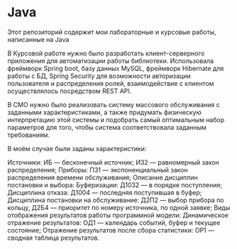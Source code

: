 # Java
Этот репозиторий содержит мои лабораторные и курсовые работы, написанные на Java

В Курсовой работе нужно было разработать клиент-серверного приложения для автоматизации работы библиотеки. 
Использовала фреймворк Spring boot, базу данных MySQL, фреймворк Hibernate для работы с БД, Spring Security для возможности авторизации пользователя и распределения ролей, взаимодействие с клиентом осуществлялось посредством REST API.

В СМО нужно было реализовать систему массового обслуживания с заданными характеристиками, а также придумать физическую интерпретацию этой системы и подобрать самый оптимальным набор параметров для того, чтобы система соответствовала заданным требованиям. 

В моём случае были заданы характеристики:

Источники: ИБ — бесконечный источник; И32 — равномерный закон распределения;
Приборы: П31 — экспоненциальный закон распределения времени обслуживания;
Описание дисциплин постановки и выбора: Буферизации: Д1032 — в порядке поступления; Дисциплина отказа: Д1004 — последняя поступившая в буфер; 
Дисциплина постановки на обслуживание: Д2П2 — выбор прибора по кольцу, Д2Б4 — приоритет по номеру источника, по одной заявке;
Виды отображения результатов работы программной модели: Динамическое отражение результатов: ОД1 — календарь событий, буфер и текущее состояние;
Отражение результатов после сбора статистики: ОР1 — сводная таблица результатов.
  
